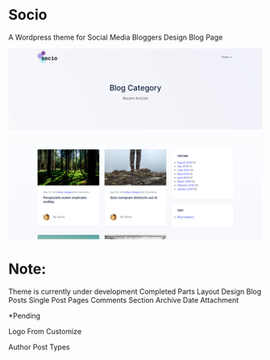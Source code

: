 <h1>Socio</h1>
A Wordpress theme for Social Media Bloggers
Design Blog Page

![](screenshot.png)

<h1>Note:</h1>
Theme is currently under development
Completed Parts
Layout Design
Blog Posts
Single Post
Pages
Comments Section
Archive
Date
Attachment

*Pending

Logo From Customize

Author Post Types